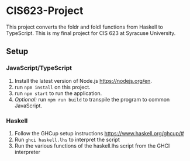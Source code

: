 # CIS623-Project
This project converts the foldr and foldl functions from Haskell to TypeScript. This is my final project for CIS 623 at Syracuse University.

## Setup

### JavaScript/TypeScript
1. Install the latest version of Node.js https://nodejs.org/en.
2. run `npm install` on this project.
3. run `npm start` to run the application.
4. *Optional:* run `npm run build` to transpile the program to common JavaScript.

### Haskell 
1. Follow the GHCup setup instructions https://www.haskell.org/ghcup/#
2. Run `ghci haskell.lhs` to interpret the script
3. Run the various functions of the haskell.lhs script from the GHCI interpreter